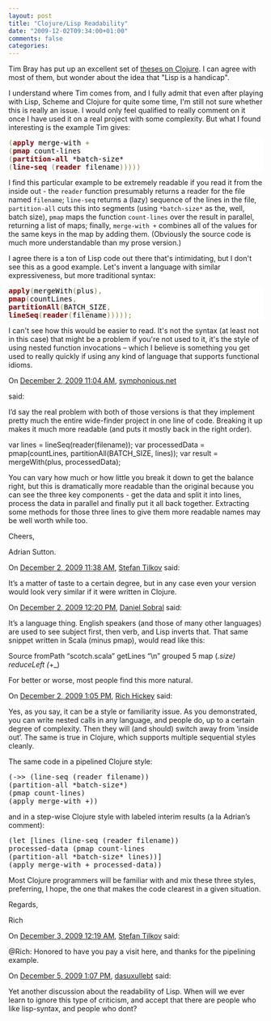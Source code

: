 ```yaml
---
layout: post
title: "Clojure/Lisp Readability"
date: "2009-12-02T09:34:00+01:00"
comments: false
categories: 
---
```


<p>Tim Bray has put up an excellent set of <a href="http://www.tbray.org/ongoing/When/200x/2009/12/01/Clojure-Theses">theses on Clojure</a>. I can agree with most of them, but wonder about the idea that "Lisp is a handicap".</p>

<p>I understand where Tim comes from, and I fully admit that even after playing with Lisp, Scheme and Clojure for quite some time, I'm still not sure whether this is really an issue. I would only feel qualified to really comment on it once I have used it on a real project with some complexity. But what I found interesting is the example Tim gives:</p>

<pre style="color:#000000;background:#ffffff;"><span style="color:#808030; ">(</span><span style="color:#800000; font-weight:bold; ">apply</span> merge-with <span style="color:#808030; ">+</span>
<span style="color:#808030; ">(</span><span style="color:#800000; font-weight:bold; ">pmap</span> count-lines
<span style="color:#808030; ">(</span><span style="color:#800000; font-weight:bold; ">partition-all</span> *batch-size*
<span style="color:#808030; ">(</span><span style="color:#800000; font-weight:bold; ">line-seq</span> <span style="color:#808030; ">(</span><span style="color:#800000; font-weight:bold; ">reader</span> filename<span style="color:#808030; ">)</span><span style="color:#808030; ">)</span><span style="color:#808030; ">)</span><span style="color:#808030; ">)</span><span style="color:#808030; ">)</span>
</pre>

<p>I find this particular example to be extremely readable if you read it from the inside out - the <code>reader</code> function presumably returns a reader for the file named <code>filename</code>; <code>line-seq</code> returns a (lazy) sequence of the lines in the file, <code>partition-all</code> cuts this into segments (using <code>*batch-size*</code> as the, well, batch size), <code>pmap</code> maps the function <code>count-lines</code> over the result in parallel, returning a list of maps; finally, <code>merge-with +</code> combines all of the values for the same keys in the map by adding them. (Obviously the source code is much more understandable than my prose version.)</p>

<p>I agree there is a ton of Lisp code out there that's intimidating, but I don't see this as a good example. Let's invent a language with similar expressiveness, but more traditional syntax:</p>

<p /><pre style="color:#000000;background:#ffffff;"><span style="color:#800000; font-weight:bold; ">apply</span><span style="color:#808030; ">(</span>mergeWith<span style="color:#808030; ">(</span>plus<span style="color:#808030; ">)</span><span style="color:#808030; ">,</span>
<span style="color:#800000; font-weight:bold; ">pmap</span><span style="color:#808030; ">(</span>countLines<span style="color:#808030; ">,</span>
<span style="color:#800000; font-weight:bold; ">partitionAll</span><span style="color:#808030; ">(</span>BATCH_SIZE<span style="color:#808030; ">,</span>
<span style="color:#800000; font-weight:bold; ">lineSeq</span><span style="color:#808030; ">(</span><span style="color:#800000; font-weight:bold; ">reader</span><span style="color:#808030; ">(</span>filename<span style="color:#808030; ">)</span><span style="color:#808030; ">)</span><span style="color:#808030; ">)</span><span style="color:#808030; ">)</span><span style="color:#808030; ">)</span><span style="color:#808030; ">;</span>
</pre>

<p>I can't see how this would be easier to read. It's not the syntax (at least not in this case) that might be a problem if you're not used to it, it's the style of using nested function invocations – which I believe is something you get used to really quickly if using any kind of language that supports functional idioms.</p>

<section class="comments">



<div class="comment" id="comment-2083">
On <a href="#comment-2083" title="Permalink to this comment">December  2, 2009 11:04 AM</a>, <a href="http://www.symphonious.net" title="http://www.symphonious.net" rel="nofollow">symphonious.net</a>

<a href="http://www.symphonious.net" class="commenter-profile"></a>
said:
<p>I&#8217;d say the real problem with both of those versions is that they implement pretty much the entire wide-finder project in one line of code.  Breaking it up makes it much more readable (and puts it mostly back in the right order).</p>

<p>var lines = lineSeq(reader(filename));
var processedData = pmap(countLines, partitionAll(BATCH_SIZE, lines));
var result = mergeWith(plus, processedData);</p>

<p>You can vary how much or how little you break it down to get the balance right, but this is dramatically more readable than the original because you can see the three key components - get the data and split it into lines, process the data in parallel and finally put it all back together.  Extracting some methods for those three lines to give them more readable names may be well worth while too.</p>

<p>Cheers,</p>

<p>Adrian Sutton.</p>


<div class="comment" id="comment-2084">
On <a href="#comment-2084" title="Permalink to this comment">December  2, 2009 11:38 AM</a>, 
<a href="/en/staff/st/">Stefan Tilkov</a>
said:
<p>It&#8217;s a matter of taste to a certain degree, but in any case even your version would look very similar if it were written in Clojure.</p>


<div class="comment" id="comment-2085">
On <a href="#comment-2085" title="Permalink to this comment">December  2, 2009 12:20 PM</a>, <a href="http://dcsobral.blogspot.com" title="http://dcsobral.blogspot.com" rel="nofollow">Daniel Sobral</a>
said:
<p>It&#8217;s a language thing. English speakers (and those of many other languages) are used to see subject first, then verb, and Lisp inverts that. That same snippet written in Scala (minus pmap), would read like this:</p>

<p>Source fromPath &#8220;scotch.scala&#8221; getLines &#8220;\n&#8221; grouped 5 map (<em>.size) reduceLeft (</em>+_)</p>

<p>For better or worse, most people find this more natural.</p>


<div class="comment" id="comment-2086">
On <a href="#comment-2086" title="Permalink to this comment">December  2, 2009  1:05 PM</a>, <a href="http://clojure.org" title="http://clojure.org" rel="nofollow">Rich Hickey</a>
said:
<p>Yes, as you say, it can be a style or familiarity issue. As you demonstrated, you can write nested calls in any language, and people do, up to a certain degree of complexity. Then they will (and should) switch away from &#8216;inside out&#8217;. The same is true in Clojure, which supports multiple sequential styles cleanly.</p>

<p>The same code in a pipelined Clojure style:</p>

<pre>
(->> (line-seq (reader filename))
(partition-all *batch-size*)
(pmap count-lines)
(apply merge-with +))
</pre>

<p>and in a step-wise Clojure style with labeled interim results (a la Adrian&#8217;s comment):</p>

<pre>
(let [lines (line-seq (reader filename))
processed-data (pmap count-lines
(partition-all *batch-size* lines))]
(apply merge-with + processed-data))
</pre>

<p>Most Clojure programmers will be familiar with and mix these three styles, preferring, I hope, the one that makes the code clearest in a given situation.</p>

<p>Regards,</p>

<p>Rich</p>


<div class="comment" id="comment-2087">
On <a href="#comment-2087" title="Permalink to this comment">December  3, 2009 12:19 AM</a>, 
<a href="/en/staff/st/">Stefan Tilkov</a>
said:
<p>@Rich: Honored to have you pay a visit here, and thanks for the pipelining example.</p>


<div class="comment" id="comment-2089">
On <a href="#comment-2089" title="Permalink to this comment">December  5, 2009  1:07 PM</a>, <a href="http://uxul.wordpress.com/" title="http://uxul.wordpress.com/" rel="nofollow">dasuxullebt</a>
said:
<p>Yet another discussion about the readability of Lisp. When will we ever learn to ignore this type of criticism, and accept that there are people who like lisp-syntax, and people who dont?</p>


</section>

